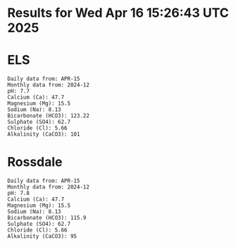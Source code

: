 # Results for Wed Apr 16 15:26:43 UTC 2025
# ELS
```
Daily data from: APR-15
Monthly data from: 2024-12
pH: 7.7
Calcium (Ca): 47.7
Magnesium (Mg): 15.5
Sodium (Na): 8.13
Bicarbonate (HCO3): 123.22
Sulphate (SO4): 62.7
Chloride (Cl): 5.66
Alkalinity (CaCO3): 101
```
# Rossdale
```
Daily data from: APR-15
Monthly data from: 2024-12
pH: 7.8
Calcium (Ca): 47.7
Magnesium (Mg): 15.5
Sodium (Na): 8.13
Bicarbonate (HCO3): 115.9
Sulphate (SO4): 62.7
Chloride (Cl): 5.66
Alkalinity (CaCO3): 95
```
